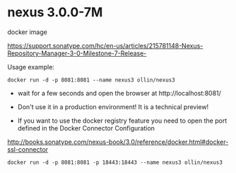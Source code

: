 nexus 3.0.0-7M
==============

docker image 

https://support.sonatype.com/hc/en-us/articles/215781148-Nexus-Repository-Manager-3-0-Milestone-7-Release-

Usage example:

```
docker run -d -p 8081:8081 --name nexus3 ollin/nexus3
```

- wait for a few seconds and open the browser at http://localhost:8081/
- Don't use it in a production environment! It is a technical preview!

- If you want to use the docker registry feature you need to open the port defined in the Docker Connector Configuration

http://books.sonatype.com/nexus-book/3.0/reference/docker.html#docker-ssl-connector

```
docker run -d -p 8081:8081 -p 18443:18443 --name nexus3 ollin/nexus3
```
